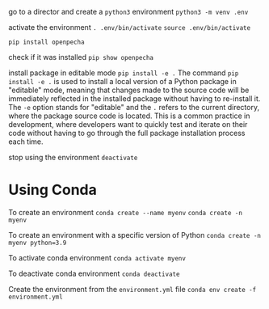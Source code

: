 go to a director and create a `python3` environment
`python3 -m venv .env`

activate the environment
`. .env/bin/activate`
`source .env/bin/activate`

`pip install openpecha`

check if it was installed
`pip show openpecha`

install package in editable mode
`pip install -e .`
The command `pip install -e .` is used to install a local version of a Python package in "editable" mode, meaning that changes made to the source code will be immediately reflected in the installed package without having to re-install it. The `-e` option stands for "editable" and the `.` refers to the current directory, where the package source code is located. This is a common practice in development, where developers want to quickly test and iterate on their code without having to go through the full package installation process each time.

stop using the environment
`deactivate`


# Using Conda

To create an environment
`conda create --name myenv`
`conda create -n myenv`

To create an environment with a specific version of Python
`conda create -n myenv python=3.9`

To activate conda environment
`conda activate myenv`

To deactivate conda environment
`conda deactivate`

Create the environment from the `environment.yml` file
`conda env create -f environment.yml`